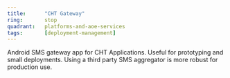 ```yaml
---
title:      "CHT Gateway"
ring:       stop
quadrant:   platforms-and-aoe-services
tags:       [deployment-management]
---
```


Android SMS gateway app for CHT Applications. Useful for prototyping and small deployments. Using a third party SMS aggregator is more robust for production use.